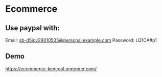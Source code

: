 # Ecommerce

## Use paypal with: 

Email: sb-d5iov29010535@personal.example.com
Password: LQ1CA#p1

## Demo

https://ecommerce-kencool.onrender.com/
